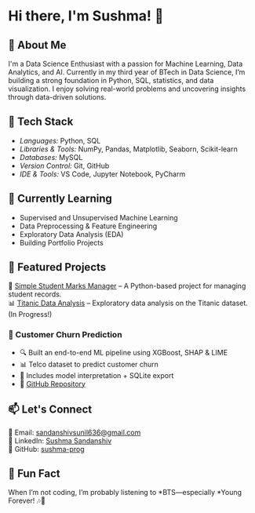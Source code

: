 # Hi there, I'm Sushma! 👋  

## 🚀 About Me  
I'm a Data Science Enthusiast with a passion for Machine Learning, Data Analytics, and AI. Currently in my third year of BTech in Data Science, I’m building a strong foundation in Python, SQL, statistics, and data visualization. I enjoy solving real-world problems and uncovering insights through data-driven solutions.

## 🔧 Tech Stack  
- *Languages:* Python, SQL  
- *Libraries & Tools:* NumPy, Pandas, Matplotlib, Seaborn, Scikit-learn  
- *Databases:* MySQL  
- *Version Control:* Git, GitHub  
- *IDE & Tools:* VS Code, Jupyter Notebook, PyCharm  

## 🌱 Currently Learning  
- Supervised and Unsupervised Machine Learning  
- Data Preprocessing & Feature Engineering  
- Exploratory Data Analysis (EDA)  
- Building Portfolio Projects  

## 📌 Featured Projects  
🚀 [Simple Student Marks Manager](https://github.com/sushma-prog/Python_Basics/blob/main/students_marks_manager.py) – A Python-based project for managing student records.  
📊 [Titanic Data Analysis](#) – Exploratory data analysis on the Titanic dataset. (In Progress!)  
### 🔹 Customer Churn Prediction
- 🔍 Built an end-to-end ML pipeline using XGBoost, SHAP & LIME  
- 📊 Telco dataset to predict customer churn  
- 🔎 Includes model interpretation + SQLite export  
- 📂 [GitHub Repository](https://github.com/sushma-prog/customer-churn-prediction)

## 📫 Let's Connect  
📧 Email: [sandanshivsunil636@gmail.com](mailto:sandanshivsunil636@gmail.com)  
💼 LinkedIn: [Sushma Sandanshiv](https://www.linkedin.com/in/sushma-sandanshiv-2740422b7)  
🐙 GitHub: [sushma-prog](https://github.com/sushma-prog)  

## 🎵 Fun Fact  
When I’m not coding, I’m probably listening to *BTS—especially *Young Forever! 🎶💜  
